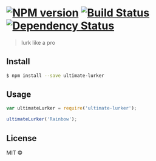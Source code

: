 #  [![NPM version][npm-image]][npm-url] [![Build Status][travis-image]][travis-url] [![Dependency Status][daviddm-image]][daviddm-url]

> lurk like a pro


## Install

```sh
$ npm install --save ultimate-lurker
```


## Usage

```js
var ultimateLurker = require('ultimate-lurker');

ultimateLurker('Rainbow');
```


## License

MIT © []()


[npm-image]: https://badge.fury.io/js/ultimate-lurker.svg
[npm-url]: https://npmjs.org/package/ultimate-lurker
[travis-image]: https://travis-ci.org/erupenkman/ultimate-lurker.svg?branch=master
[travis-url]: https://travis-ci.org/erupenkman/ultimate-lurker
[daviddm-image]: https://david-dm.org/erupenkman/ultimate-lurker.svg?theme=shields.io
[daviddm-url]: https://david-dm.org/erupenkman/ultimate-lurker
